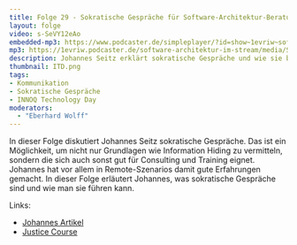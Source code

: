 ```yaml
---
title: Folge 29 - Sokratische Gespräche für Software-Architektur-Beratung und -Training mit Johannes Seitz - Live vom INNOQ Technology Day
layout: folge
video: s-SeVY12eAo
embedded-mp3: https://www.podcaster.de/simpleplayer/?id=show~1evriw~software-architektur-im-stream~pod-5fce8113c2cab924296371&v=1607369505
mp3: https://1evriw.podcaster.de/software-architektur-im-stream/media/SokratischeGesprache.mp3
description: Johannes Seitz erklärt sokratische Gespräche und wie sie bei Software-Architektur-Beratung und -Training helfen können.
thumbnail: ITD.png
tags:
- Kommunikation
- Sokratische Gespräche
- INNOQ Technology Day
moderators:
  - "Eberhard Wolff"
---
```


In dieser Folge diskutiert Johannes Seitz sokratische Gespräche. Das
ist ein Möglichkeit, um nicht nur Grundlagen wie Information Hiding zu
vermitteln, sondern die sich auch sonst gut für Consulting und
Training eignet. Johannes hat vor allem in Remote-Szenarios damit gute
Erfahrungen gemacht. In dieser Folge erläutert Johannes, was
sokratische Gespräche sind und wie man sie führen kann.

Links:
* [Johannes Artikel](https://www.innoq.com/de/articles/2020/02/architekturentscheidungen-im-agilen-team/)
* [Justice Course](https://justiceharvard.org/justicecourse/)

